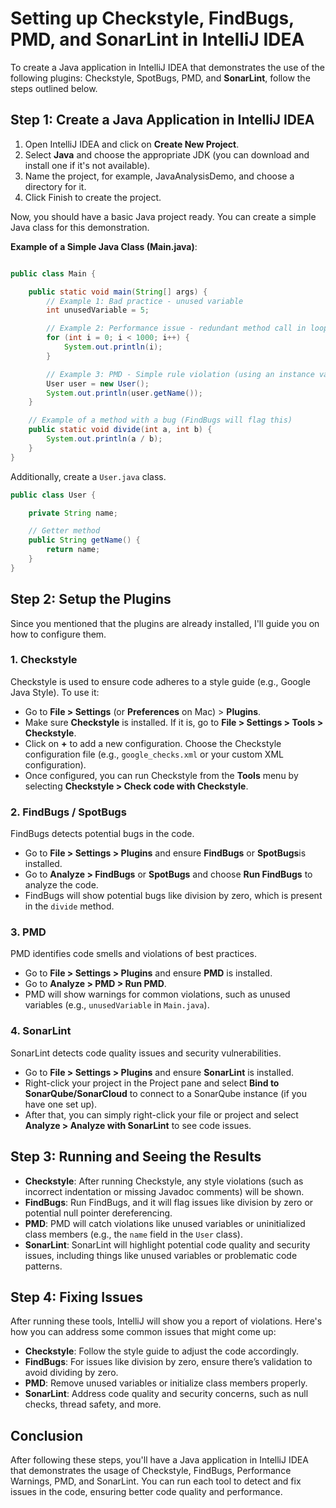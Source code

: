 # Setting up Checkstyle, FindBugs,  PMD, and SonarLint in IntelliJ IDEA

To create a Java application in IntelliJ IDEA that demonstrates the use of the following plugins: Checkstyle, SpotBugs, PMD, and **SonarLint**, follow the steps outlined below.

## Step 1: Create a Java Application in IntelliJ IDEA

1. Open IntelliJ IDEA and click on **Create New Project**.
2. Select **Java** and choose the appropriate JDK (you can download and install one if it's not available).
3. Name the project, for example, JavaAnalysisDemo, and choose a directory for it.
4. Click Finish to create the project.

Now, you should have a basic Java project ready. You can create a simple Java class for this demonstration.

**Example of a Simple Java Class (Main.java)**:
```java

public class Main {

    public static void main(String[] args) {
        // Example 1: Bad practice - unused variable
        int unusedVariable = 5;

        // Example 2: Performance issue - redundant method call in loop
        for (int i = 0; i < 1000; i++) {
            System.out.println(i);
        }

        // Example 3: PMD - Simple rule violation (using an instance variable without initialization)
        User user = new User();
        System.out.println(user.getName());
    }

    // Example of a method with a bug (FindBugs will flag this)
    public static void divide(int a, int b) {
        System.out.println(a / b);
    }
}

```

   Additionally, create a `User.java` class.

```java
public class User {

    private String name;

    // Getter method
    public String getName() {
        return name;
    }
}

```

## Step 2: Setup the Plugins

Since you mentioned that the plugins are already installed, I'll guide you on how to configure them.

### 1. Checkstyle
Checkstyle is used to ensure code adheres to a style guide (e.g., Google Java Style). To use it:

- Go to **File > Settings** (or **Preferences** on Mac) > **Plugins**.
- Make sure **Checkstyle** is installed. If it is, go to **File > Settings > Tools > Checkstyle**.
- Click on **+** to add a new configuration. Choose the Checkstyle configuration file (e.g., `google_checks.xml` or your custom XML configuration).
- Once configured, you can run Checkstyle from the **Tools** menu by selecting **Checkstyle > Check code with Checkstyle**.

### 2. FindBugs / SpotBugs
FindBugs detects potential bugs in the code.

- Go to **File > Settings > Plugins** and ensure **FindBugs**  or **SpotBugs**is installed.
- Go to **Analyze > FindBugs** or **SpotBugs** and choose **Run FindBugs** to analyze the code.
- FindBugs will show potential bugs like division by zero, which is present in the `divide` method.


### 3. PMD
PMD identifies code smells and violations of best practices.

- Go to **File > Settings > Plugins** and ensure **PMD** is installed.
- Go to **Analyze > PMD > Run PMD**.
- PMD will show warnings for common violations, such as unused variables (e.g., `unusedVariable` in `Main.java`).

### 4. SonarLint
SonarLint detects code quality issues and security vulnerabilities.

- Go to **File > Settings > Plugins** and ensure **SonarLint** is installed.
- Right-click your project in the Project pane and select **Bind to SonarQube/SonarCloud** to connect to a SonarQube instance (if you have one set up).
- After that, you can simply right-click your file or project and select **Analyze > Analyze with SonarLint** to see code issues.

## Step 3: Running and Seeing the Results

- **Checkstyle**: After running Checkstyle, any style violations (such as incorrect indentation or missing Javadoc comments) will be shown.
- **FindBugs**: Run FindBugs, and it will flag issues like division by zero or potential null pointer dereferencing.
- **PMD**: PMD will catch violations like unused variables or uninitialized class members (e.g., the `name` field in the `User` class).
- **SonarLint**: SonarLint will highlight potential code quality and security issues, including things like unused variables or problematic code patterns.

## Step 4: Fixing Issues

After running these tools, IntelliJ will show you a report of violations. Here's how you can address some common issues that might come up:

- **Checkstyle**: Follow the style guide to adjust the code accordingly.
- **FindBugs**: For issues like division by zero, ensure there’s validation to avoid dividing by zero.
- **PMD**: Remove unused variables or initialize class members properly.
- **SonarLint**: Address code quality and security concerns, such as null checks, thread safety, and more.

## Conclusion

After following these steps, you'll have a Java application in IntelliJ IDEA that demonstrates the usage of Checkstyle, FindBugs, Performance Warnings, PMD, and SonarLint. You can run each tool to detect and fix issues in the code, ensuring better code quality and performance. 


